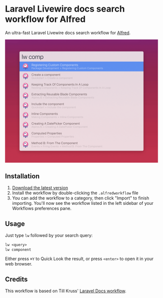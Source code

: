 # Laravel Livewire docs search workflow for Alfred

An ultra-fast Laravel Livewire docs search workflow for [Alfred](https://www.alfredapp.com).

![Screenshot](screenshot.png)

## Installation

1. [Download the latest version](https://github.com/AlexMartinFR/alfred-livewire-docs/releases/download/v0.1.1/livewire-docs.alfredworkflow)
2. Install the workflow by double-clicking the `.alfredworkflow` file
3. You can add the workflow to a category, then click "Import" to finish importing. You'll now see the workflow listed in the left sidebar of your Workflows preferences pane.

## Usage

Just type `lw` followed by your search query:

```
lw <query>
lw component
```

Either press `⌘Y` to Quick Look the result, or press `<enter>` to open it in your web browser.

## Credits

This workflow is based on Till Kruss' [Laravel Docs workflow](https://github.com/tillkruss/alfred-laravel-docs).